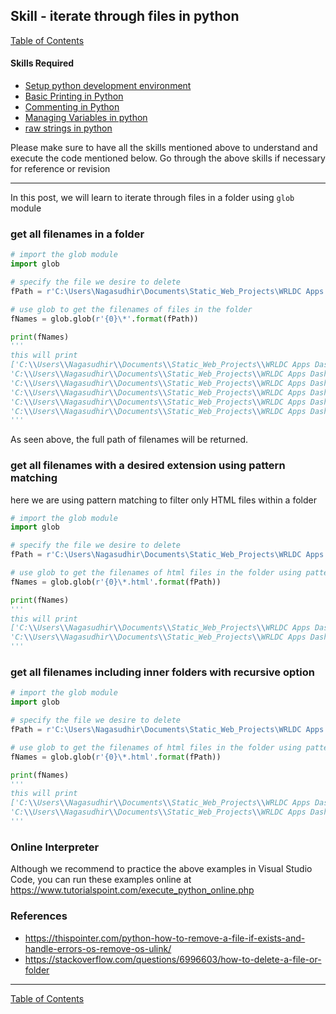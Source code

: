 ## Skill - iterate through files in python
[Table of Contents](https://nagasudhir.blogspot.com/2020/04/taming-python-table-of-contents.html)

#### Skills Required
* [Setup python development environment](https://nagasudhir.blogspot.com/2020/04/setup-python-development-environment_14.html)
* [Basic Printing in Python](https://nagasudhir.blogspot.com/2020/04/basic-printing-in-python.html)
* [Commenting in Python](https://nagasudhir.blogspot.com/2020/04/comments-in-python.html)
* [Managing Variables in python](https://nagasudhir.blogspot.com/2020/04/managing-variables-in-python.html)
* [raw strings in python](https://nagasudhir.blogspot.com/2020/05/raw-strings-in-python.html)

Please make sure to have all the skills mentioned above to understand and execute the code mentioned below. Go through the above skills if necessary for reference or revision
<hr/>

In this post, we will learn to iterate through files in a folder using `glob` module

### get all filenames in a folder
```python
# import the glob module
import glob

# specify the file we desire to delete
fPath = r'C:\Users\Nagasudhir\Documents\Static_Web_Projects\WRLDC Apps Dashboard'

# use glob to get the filenames of files in the folder
fNames = glob.glob(r'{0}\*'.format(fPath))

print(fNames)
'''
this will print
['C:\\Users\\Nagasudhir\\Documents\\Static_Web_Projects\\WRLDC Apps Dashboard\\assets', 
'C:\\Users\\Nagasudhir\\Documents\\Static_Web_Projects\\WRLDC Apps Dashboard\\cards.css', 
'C:\\Users\\Nagasudhir\\Documents\\Static_Web_Projects\\WRLDC Apps Dashboard\\cards.html', 
'C:\\Users\\Nagasudhir\\Documents\\Static_Web_Projects\\WRLDC Apps Dashboard\\index.css', 
'C:\\Users\\Nagasudhir\\Documents\\Static_Web_Projects\\WRLDC Apps Dashboard\\index.html', 
'C:\\Users\\Nagasudhir\\Documents\\Static_Web_Projects\\WRLDC Apps Dashboard\\index.js']
'''
```
As seen above, the full path of filenames will be returned.

### get all filenames with a desired extension using pattern matching
here we are using pattern matching to filter only HTML files within a folder
```python
# import the glob module
import glob

# specify the file we desire to delete
fPath = r'C:\Users\Nagasudhir\Documents\Static_Web_Projects\WRLDC Apps Dashboard'

# use glob to get the filenames of html files in the folder using pattern matching
fNames = glob.glob(r'{0}\*.html'.format(fPath))

print(fNames)
'''
this will print
['C:\\Users\\Nagasudhir\\Documents\\Static_Web_Projects\\WRLDC Apps Dashboard\\cards.html', 
'C:\\Users\\Nagasudhir\\Documents\\Static_Web_Projects\\WRLDC Apps Dashboard\\index.html']
'''
```

### get all filenames including inner folders with recursive option
```python
# import the glob module
import glob

# specify the file we desire to delete
fPath = r'C:\Users\Nagasudhir\Documents\Static_Web_Projects\WRLDC Apps Dashboard'

# use glob to get the filenames of html files in the folder using pattern matching
fNames = glob.glob(r'{0}\*.html'.format(fPath))

print(fNames)
'''
this will print
['C:\\Users\\Nagasudhir\\Documents\\Static_Web_Projects\\WRLDC Apps Dashboard\\cards.html', 
'C:\\Users\\Nagasudhir\\Documents\\Static_Web_Projects\\WRLDC Apps Dashboard\\index.html']
'''
```

### Online Interpreter
Although we recommend to practice the above examples in Visual Studio Code, you can run these examples online at https://www.tutorialspoint.com/execute_python_online.php

### References
* https://thispointer.com/python-how-to-remove-a-file-if-exists-and-handle-errors-os-remove-os-ulink/
* https://stackoverflow.com/questions/6996603/how-to-delete-a-file-or-folder
<hr/>

[Table of Contents](https://nagasudhir.blogspot.com/2020/04/taming-python-table-of-contents.html)



<!--stackedit_data:
eyJoaXN0b3J5IjpbLTExMTYzNjU3NTgsODU3MTk2OTUzXX0=
-->